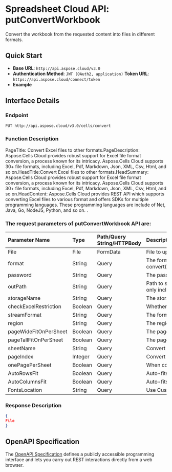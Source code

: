 # **Spreadsheet Cloud API: putConvertWorkbook**

Convert the workbook from the requested content into files in different formats. 

## **Quick Start**

- **Base URL**: `http://api.aspose.cloud/v3.0`
- **Authentication Method**: `JWT (OAuth2, application)`  **Token URL**: `https://api.aspose.cloud/connect/token`
- **Example** 
<script src="https://gist.github.com/aspose-cells-cloud-gists/8a5b324fdf3e574dbd747c1a1e24b05d.js?file=Example30_ConvertWorkbook.cs"></script>

## **Interface Details**

### **Endpoint** 

```
PUT http://api.aspose.cloud/v3.0/cells/convert
```

### **Function Description**
PageTitle: Convert Excel files to other formats.PageDescription: Aspose.Cells Cloud provides robust support for Excel file format conversion, a process known for its intricacy. Aspose.Cells Cloud supports 30+ file formats, including Excel, Pdf, Markdown, Json, XML, Csv, Html, and so on.HeadTitle:Convert Excel files to other formats.HeadSummary: Aspose.Cells Cloud provides robust support for Excel file format conversion, a process known for its intricacy. Aspose.Cells Cloud supports 30+ file formats, including Excel, Pdf, Markdown, Json, XML, Csv, Html, and so on.HeadContent: Aspose.Cells Cloud provides REST API which supports converting Excel files to various format and offers SDKs for multiple programming languages. These programming languages are include of Net, Java, Go, NodeJS, Python, and so on. .

### The request parameters of **putConvertWorkbook** API are: 

| Parameter Name | Type | Path/Query String/HTTPBody | Description | 
| :- | :- | :- |:- | 
|File|File|FormData|File to upload|
|format|String|Query|The format to convert(CSV/XLS/HTML/MHTML/ODS/PDF/XML/TXT/TIFF/XLSB/XLSM/XLSX/XLTM/XLTX/XPS/PNG/JPG/JPEG/GIF/EMF/BMP/MD[Markdown]/Numbers).|
|password|String|Query|The password needed to open an Excel file.|
|outPath|String|Query|Path to save the result. If it's a single file, the `outPath` should encompass both the filename and extension. In the case of multiple files, the `outPath` should only include the folder.|
|storageName|String|Query|The storage name where the file is situated.|
|checkExcelRestriction|Boolean|Query|Whether check restriction of excel file when user modify cells related objects.|
|streamFormat|String|Query|The format of the input file stream. |
|region|String|Query|The regional settings for workbook.|
|pageWideFitOnPerSheet|Boolean|Query|The page wide fit on worksheet.|
|pageTallFitOnPerSheet|Boolean|Query|The page tall fit on worksheet.|
|sheetName|String|Query|Convert the specified worksheet. |
|pageIndex|Integer|Query|Convert the specified page  of worksheet, sheetName is required. |
|onePagePerSheet|Boolean|Query|When converting to PDF format, one page per sheet. |
|AutoRowsFit|Boolean|Query|Auto-fits all rows in this workbook.|
|AutoColumnsFit|Boolean|Query|Auto-fits the columns width in this workbook.|
|FontsLocation|String|Query|Use Custom fonts.|


### **Response Description**
```json
{
File
}
```

## OpenAPI Specification

The [OpenAPI Specification](https://reference.aspose.cloud/cells/#/ConversionController/PutConvertWorkbook) defines a publicly accessible programming interface and lets you carry out REST interactions directly from a web browser.

